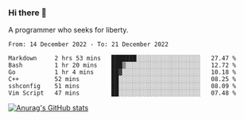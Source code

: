 ### Hi there 👋

<!--
**shejialuo/shejialuo** is a ✨ _special_ ✨ repository because its `README.md` (this file) appears on your GitHub profile.

Here are some ideas to get you started:

- 🔭 I’m currently working on ...
- 🌱 I’m currently learning ...
- 👯 I’m looking to collaborate on ...
- 🤔 I’m looking for help with ...
- 💬 Ask me about ...
- 📫 How to reach me: ...
- 😄 Pronouns: ...
- ⚡ Fun fact: ...
-->

A programmer who seeks for liberty.

<!--START_SECTION:waka-->

```text
From: 14 December 2022 - To: 21 December 2022

Markdown     2 hrs 53 mins   ███████░░░░░░░░░░░░░░░░░░   27.47 %
Bash         1 hr 20 mins    ███▒░░░░░░░░░░░░░░░░░░░░░   12.72 %
Go           1 hr 4 mins     ██▓░░░░░░░░░░░░░░░░░░░░░░   10.18 %
C++          52 mins         ██░░░░░░░░░░░░░░░░░░░░░░░   08.25 %
sshconfig    51 mins         ██░░░░░░░░░░░░░░░░░░░░░░░   08.09 %
Vim Script   47 mins         ██░░░░░░░░░░░░░░░░░░░░░░░   07.48 %
```

<!--END_SECTION:waka-->

[![Anurag's GitHub stats](https://github-readme-stats.vercel.app/api?username=shejialuo&show_icons=true&theme=dracula)](https://github.com/anuraghazra/github-readme-stats)
